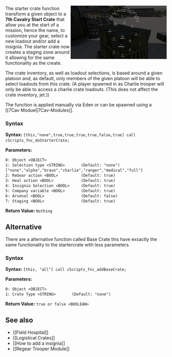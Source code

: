 <img align="right" width="300" height="166" src="https://github.com/7Cav/cScripts/blob/main/resourses/wikigfx/Starter_Crate.png">The starter crate function transform a given object to a **7th Cavalry Start Crate** that allow you at the start of a mission, hence the name, to customize your gear, select a new loadout and/or add a insignia. The starter crate now creates a staging zone around it allowing for the same functionality as the create.

The crate inventory, as well as loadout selections, is based around a given platoon and, as default, only members of the given platoon will be able to select loadouts from this crate. (A player spawned in as Charlie trooper will only be able to access a charlie crate loadouts. (This does not affect the crate inventory, jet.))

The function is applied manually via Eden or can be spawned using a [[7Cav Moduel|7Cav-Modules]].

### Syntax
**Syntax:** `[this,"none",true,true,true,true,false,true] call cScripts_fnc_doStarterCrate;`

**Parameters:**
```
0: Object <OBJECT>
1: Selection type <STRING>       (Default: "none") ["none","alpha","bravo","charlie","ranger","medical","full"]
2: ReGear action <BOOL>          (Default: true)
3: Heal action <BOOL>            (Default: true)
4: Insignia Selection <BOOL>     (Default: true)
5: Company variable <BOOL>       (Default: true)
6: Arsenal <BOOL>                (Default: false)
7: Staging <BOOL>                (Default: true)
```
**Return Value:** ```Nothing```

## Alternative
There are a alternative function called Base Crate this have exsactly the same functionality to the startercrate with less parameters.

### Syntax
**Syntax:** `[this, "all"] call cScripts_fnc_addBaseCrate;`

**Parameters:**
```
0: Object <OBJECT>
1: Crate Type <STRING>       (Default: "none")
```

**Return Value:** ```true or false <BOOLEAN>```

## See also
* [[Field Hospital]]
* [[Logistical Crates]]
* [[How to add a insignia]]
* [[Regear Trooper Module]]